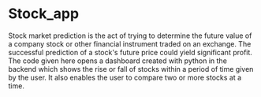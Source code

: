 # Stock_app
Stock market prediction is the act of trying to determine the future value of a company stock or other financial instrument traded on an exchange. The successful prediction of a stock's future price could yield significant profit.
The code given here opens a dashboard created with python in the backend which shows the rise or fall of stocks within a period of time given by the user. It also enables the user to compare two or more stocks at a time.
